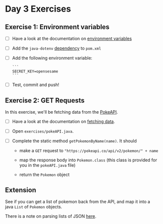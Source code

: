 # Day 3 Exercises

## Exercise 1: Environment variables

- [ ] Have a look at the documentation on
      [environment variables](https://tech-docs.corndel.com/java/environment-variables.html)

- [ ] Add the `java-dotenv`
      [dependency](https://tech-docs.corndel.com/java/environment-variables.html#reading-environment-variables)
      to `pom.xml`

- [ ] Add the following environment variable:

      ```
      SECRET_KEY=opensesame
      ```

- [ ] Test, commit and push!

## Exercise 2: GET Requests

In this exercise, we'll be fetching data from the
[PokeAPI](https://pokeapi.co/docs/v2).

- [ ] Have a look at the documentation on
      [fetching data](https://tech-docs.corndel.com/java/fetching-data.html).

- [ ] Open `exercises/pokeAPI.java`.

- [ ] Complete the static method `getPokemonByName(name)`. It should

  - make a `GET` request to `"https://pokeapi.co/api/v2/pokemon/" + name`

  - map the response body into `Pokemon.class` (this class is provided for you
    in the `pokeAPI.java` file)

  - return the `Pokemon` object

## Extension

See if you can get a list of pokemon back from the API, and map it into a java
`List` of `Pokemon` objects.

There is a note on parsing lists of JSON [here](pokeAPI.java).
